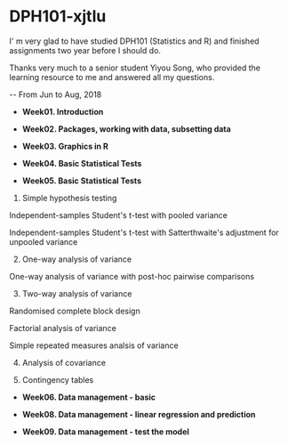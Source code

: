 # DPH101-xjtlu

I' m very glad to have studied DPH101 (Statistics and R) and finished assignments two year before I should do. 

Thanks very much to a senior student Yiyou Song, who provided the learning resource to me and answered all my questions.

-- From Jun to Aug, 2018



- **Week01. Introduction**

- **Week02. Packages, working with data, subsetting data**

- **Week03. Graphics in R**

- **Week04. Basic Statistical Tests**

- **Week05. Basic Statistical Tests**


1. Simple hypothesis testing

Independent-samples Student's t-test with pooled variance

Independent-samples Student's t-test with Satterthwaite's adjustment for unpooled variance 

2. One-way analysis of variance

One-way analysis of variance with post-hoc pairwise comparisons

3. Two-way analysis of variance

Randomised complete block design

Factorial analysis of variance

Simple repeated measures analsis of variance

4. Analysis of covariance

5. Contingency tables


- **Week06. Data management - basic**

- **Week08. Data management - linear regression and prediction**

- **Week09. Data management - test the model**



